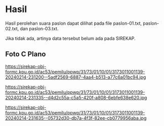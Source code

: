 # Hasil

Hasil perolehan suara paslon dapat dilihat pada file paslon-01.txt, paslon-02.txt, dan paslon-03.txt.

Jika tidak ada, artinya data tersebut belum ada pada SIREKAP.

## Foto C Plano

https://sirekap-obj-formc.kpu.go.id/ac53/pemilu/ppwp/31/73/01/10/01/3173011001139-20240214-231200--5adf2569-6887-4aa4-b513-a77c6a01bc94.jpg

https://sirekap-obj-formc.kpu.go.id/ac53/pemilu/ppwp/31/73/01/10/01/3173011001139-20240214-231335--d4d2c55a-c5a5-420f-a808-6ebfe638e620.jpg

https://sirekap-obj-formc.kpu.go.id/ac53/pemilu/ppwp/31/73/01/10/01/3173011001139-20240214-231635--05732d30-db7a-4f3f-82ee-cb0779956aba.jpg
